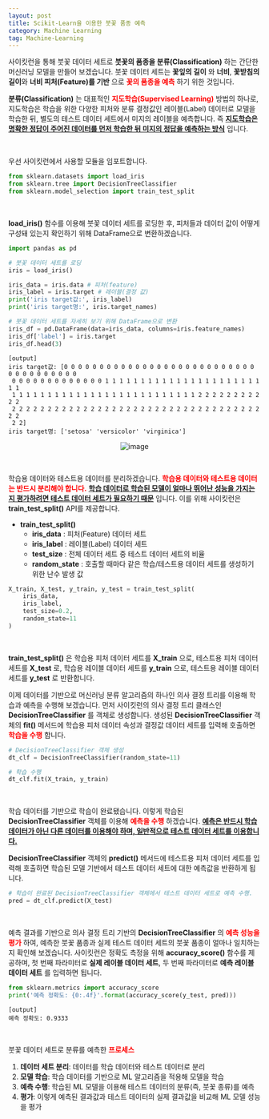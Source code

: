 ```yaml
---
layout: post
title: Scikit-Learn을 이용한 붓꽃 품종 예측
category: Machine Learning
tag: Machine-Learning
---
```


 


사이킷런을 통해 붓꽃 데이터 세트로 **붓꽃의 품종을 분류(Classification)** 하는 간단한 머신러닝 모델을 만들어 보겠습니다. 붓꽃 데이터 세트는 **꽃잎의 길이** 와 **너비**, **꽃받침의 길이**와 **너비 피처(Feature)를 기반** 으로 **<span style="color:red">꽃의 품종을 예측</span>** 하기 위한 것입니다.


**분류(Classification)** 는 대표적인 **<span style="color:red">지도학습(Supervised Learning)</span>** 방법의 하나로, 지도학습은 학습을 위한 다양한 피처와 분류 결정값인 레이블(Label) 데이터로 모델을 학습한 뒤, 별도의 테스트 데이터 세트에서 미지의 레이블을 예측합니다. 즉 **<u>지도학습은 명확한 정답이 주어진 데이터를 먼저 학습한 뒤 미지의 정답을 예측하는 방식</u>** 입니다.

<br>

우선 사이킷런에서 사용할 모듈을 임포트합니다.
``` py
from sklearn.datasets import load_iris
from sklearn.tree import DecisionTreeClassifier
from sklearn.model_selection import train_test_split
```

<br>

**load_iris()** 함수를 이용해 붓꽃 데이터 세트를 로딩한 후, 피처들과 데이터 값이 어떻게 구성돼 있는지 확인하기 위해 DataFrame으로 변환하겠습니다.
```py
import pandas as pd

# 붓꽃 데이터 세트를 로딩
iris = load_iris()

iris_data = iris.data # 피처(feature)
iris_label = iris.target # 레이블(결정 값)
print('iris target값:', iris_label)
print('iris target명:', iris.target_names)

# 붓꽃 데이터 세트를 자세히 보기 위해 DataFrame으로 변환
iris_df = pd.DataFrame(data=iris_data, columns=iris.feature_names)
iris_df['label'] = iris.target
iris_df.head(3)
```
```
[output]
iris target값: [0 0 0 0 0 0 0 0 0 0 0 0 0 0 0 0 0 0 0 0 0 0 0 0 0 0 0 0 0 0 0 0 0 0 0 0 0
 0 0 0 0 0 0 0 0 0 0 0 0 0 1 1 1 1 1 1 1 1 1 1 1 1 1 1 1 1 1 1 1 1 1 1 1 1
 1 1 1 1 1 1 1 1 1 1 1 1 1 1 1 1 1 1 1 1 1 1 1 1 1 1 2 2 2 2 2 2 2 2 2 2 2
 2 2 2 2 2 2 2 2 2 2 2 2 2 2 2 2 2 2 2 2 2 2 2 2 2 2 2 2 2 2 2 2 2 2 2 2 2
 2 2]
iris target명: ['setosa' 'versicolor' 'virginica']
```

<p align="center">
<img alt="image" src="https://user-images.githubusercontent.com/77891754/234644019-ed749b3b-55fa-4f01-b335-8eb5e477a357.png">
</p>

<br>

학습용 데이터와 테스트용 데이터를 분리하겠습니다. **<span style="color:red">학습용 데이터와 테스트용 데이터는 반드시 분리해야 합니다.</span>** **<u>학습 데이터로 학습된 모델이 얼마나 뛰어난 성능을 가지는지 평가하려면 테스트 데이터 세트가 필요하기 때문</u>** 입니다. 이를 위해 사이킷런은 **train_test_split()** API를 제공합니다.

* **train_test_split()**
    * **iris_data** : 피처(Feature) 데이터 세트
    * **iris_label** : 레이블(Label) 데이터 세트
    * **test_size** : 전체 데이터 세트 중 테스트 데이터 세트의 비율
    * **random_state** : 호출할 때마다 같은 학습/테스트용 데이터 세트를 생성하기 위한 난수 발생 값

```py
X_train, X_test, y_train, y_test = train_test_split(
    iris_data,
    iris_label,
    test_size=0.2,
    random_state=11
)
```

<br>

**train_test_split()** 은 학습용 피처 데이터 세트를 **X_train** 으로, 테스트용 피처 데이터 세트를 **X_test** 로, 학습용 레이블 데이터 세트를 **y_train** 으로, 테스트용 레이블 데이터 세트를 **y_test** 로 반환합니다.

이제 데이터를 기반으로 머신러닝 분류 알고리즘의 하나인 의사 결정 트리를 이용해 학습과 예측을 수행해 보겠습니다. 먼저 사이킷런의 의사 결정 트리 클래스인 **DecisionTreeClassifier** 를 객체로 생성합니다. 생성된 **DecisionTreeClassifier** 객체의 **fit()** 메서드에 학습용 피처 데이터 속성과 결정값 데이터 세트를 입력해 호출하면 **<span style="color:red">학습을 수행</span>** 합니다.
```py
# DecisionTreeClassifier 객체 생성
dt_clf = DecisionTreeClassifier(random_state=11)

# 학습 수행
dt_clf.fit(X_train, y_train)
```

<br>

학습 데이터를 기반으로 학습이 완료됐습니다. 이렇게 학습된 **DecisionTreeClassifier** 객체를 이용해 **<span style="color:red">예측을 수행</span>** 하겠습니다. **<u>예측은 반드시 학습 데이터가 아닌 다른 데이터를 이용해야 하며, 일반적으로 테스트 데이터 세트를 이용합니다.</u>**

**DecisionTreeClassifier** 객체의 **predict()** 메서드에 테스트용 피처 데이터 세트를 입력해 호출하면 학습된 모델 기반에서 테스트 데이터 세트에 대한 예측값을 반환하게 됩니다.
```py
# 학습이 완료된 DecisionTreeClassifier 객체에서 테스트 데이터 세트로 예측 수행. 
pred = dt_clf.predict(X_test)
```

<br>

예측 결과를 기반으로 의사 결정 트리 기반의 **DecisionTreeClassifier** 의 **<span style="color:red">예측 성능을 평가</span>** 하여, 예측한 붓꽃 품종과 실제 테스트 데이터 세트의 붓꽃 품종이 얼마나 일치하는지 확인해 보겠습니다. 사이킷런은 정확도 측정을 위해 **accuracy_score()** 함수를 제공하며, 첫 번째 파라미터로 **실제 레이블 데이터 세트**, 두 번째 파라미터로 **예측 레이블 데이터 세트** 를 입력하면 됩니다.
```py
from sklearn.metrics import accuracy_score
print('예측 정확도: {0:.4f}'.format(accuracy_score(y_test, pred)))
```
```
[output]
예측 정확도: 0.9333
```

<br>

붓꽃 데이터 세트로 분류를 예측한 **<span style="color:red">프로세스</span>**
1. **데이터 세트 분리**: 데이터를 학습 데이터와 테스트 데이터로 분리
2. **모델 학습**: 학습 데이터를 기반으로 ML 알고리즘을 적용해 모델을 학습
3. **예측 수행**: 학습된 ML 모델을 이용해 테스트 데이터의 분류(즉, 붓꽃 종류)를 예측
4. **평가**: 이렇게 예측된 결과값과 테스트 데이터의 실제 결과값을 비교해 ML 모델 성능을 평가




